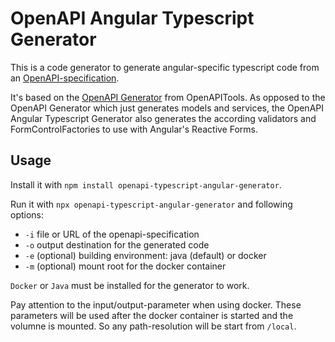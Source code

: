 # OpenAPI Angular Typescript Generator

This is a code generator to generate angular-specific typescript code from an [OpenAPI-specification](https://www.openapis.org/).

It's based on the [OpenAPI Generator](https://github.com/OpenAPITools/openapi-generator) from OpenAPITools. As opposed to the OpenAPI Generator which just generates models and services, the OpenAPI Angular Typescript Generator also generates the according validators and FormControlFactories to use with Angular's Reactive Forms.

## Usage

Install it with `npm install openapi-typescript-angular-generator`.

Run it with `npx openapi-typescript-angular-generator` and following options:

- `-i` file or URL of the openapi-specification
- `-o` output destination for the generated code
- `-e` (optional) building environment: java (default) or docker
- `-m` (optional) mount root for the docker container

`Docker` or `Java` must be installed for the generator to work.

Pay attention to the input/output-parameter when using docker. These parameters will be used after the docker container is started and the volumne is mounted. So any path-resolution will be start from `/local`.
